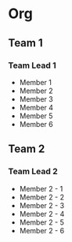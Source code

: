 # Org

## Team 1

### Team Lead 1

- Member 1
- Member 2
- Member 3
- Member 4
- Member 5
- Member 6

## Team 2

### Team Lead 2

- Member 2 - 1
- Member 2 - 2
- Member 2 - 3
- Member 2 - 4
- Member 2 - 5
- Member 2 - 6